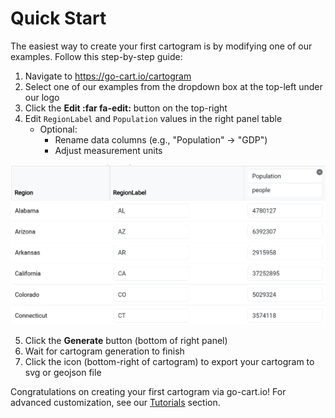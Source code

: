 # Quick Start

The easiest way to create your first cartogram is by modifying one of our examples. Follow this step-by-step guide:

1. Navigate to https://go-cart.io/cartogram
2. Select one of our examples from the dropdown box at the top-left under our logo
3. Click the **Edit :far fa-edit:** button on the top-right
4. Edit `RegionLabel` and `Population` values in the right panel table
   - Optional:
     - Rename data columns (e.g., "Population" → "GDP")
     - Adjust measurement units

![Data table](_media/table.png)

5. Click the **Generate** button (bottom of right panel)
6. Wait for cartogram generation to finish
7. Click the <i class="fas fa-download"></i> icon (bottom-right of cartogram) to export your cartogram to svg or geojson file

Congratulations on creating your first cartogram via go-cart.io! For advanced customization, see our [Tutorials](/tutorials) section.
